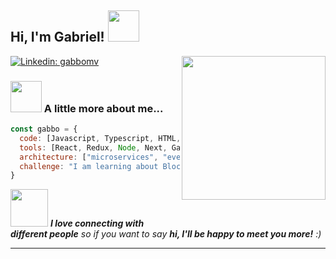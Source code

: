 <h2> Hi, I'm Gabriel! <img src="https://media.giphy.com/media/mGcNjsfWAjY5AEZNw6/giphy.gif" width="50"></h2>
<img align='right' src="https://media2.giphy.com/media/qgQUggAC3Pfv687qPC/giphy.gif?cid=790b761132bf774124223c3e8b5a02a4f0806770f381bbe9&rid=giphy.gif&ct=g" width="230">
<!-- <p><em>Software Enginner <img src="https://media.giphy.com/media/WUlplcMpOCEmTGBtBW/giphy.gif" width="30"></em></p> -->

[![Linkedin: gabbomv](https://img.shields.io/badge/gabbomv-blue?style=flat-square&logo=Linkedin&logoColor=white&link=https://www.linkedin.com/in/gabbo-mv/)](https://www.linkedin.com/in/gabbo-mv/)
<!-- [![GitHub gabbo-dam](https://img.shields.io/github/followers/gabbo-dam?label=follow&style=social)](https://github.com/gabbo-dam) -->


### <img src="https://media.giphy.com/media/VgCDAzcKvsR6OM0uWg/giphy.gif" width="50"> A little more about me...  

```javascript
const gabbo = {
  code: [Javascript, Typescript, HTML, CSS, Solidity, Python, C++],
  tools: [React, Redux, Node, Next, Gatsby, Storybook, Styled-Components, Jest, Web3],
  architecture: ["microservices", "event-driven", "design system pattern"],
  challenge: "I am learning about Blockchain and Machine Learning"
}
```

<img src="https://media.giphy.com/media/LnQjpWaON8nhr21vNW/giphy.gif" width="60"> <em><b>I love connecting with different people</b> so if you want to say <b>hi, I'll be happy to meet you more!</b> :)</em>

---

